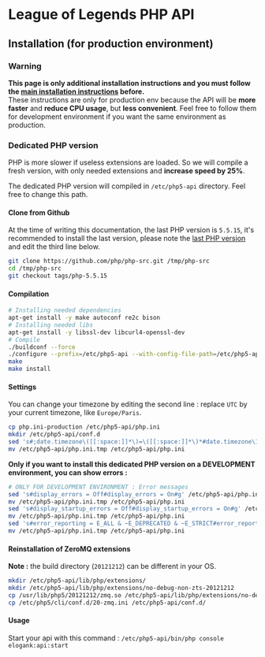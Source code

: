League of Legends PHP API
=========================

## Installation (for production environment)

### Warning

**This page is only additional installation instructions and you must follow the [main installation instructions](./installation.md) before.**  
These instructions are only for production env because the API will be **more faster** and **reduce CPU usage**, but **less convenient**. Feel free to follow them for development environment if you want the same environment as production.

### Dedicated PHP version

PHP is more slower if useless extensions are loaded. So we will compile a fresh version, with only needed extensions and **increase speed by 25%**.

The dedicated PHP version will compiled in `/etc/php5-api` directory. Feel free to change this path.

#### Clone from Github

At the time of writing this documentation, the last PHP version is `5.5.15`, it's recommended to install the last version, please note the [last PHP version](https://php.net/downloads.php) and edit the third line below.

``` bash
git clone https://github.com/php/php-src.git /tmp/php-src
cd /tmp/php-src
git checkout tags/php-5.5.15
```

#### Compilation

``` bash
# Installing needed dependencies
apt-get install -y make autoconf re2c bison
# Installing needed libs
apt-get install -y libssl-dev libcurl4-openssl-dev
# Compile
./buildconf --force
./configure --prefix=/etc/php5-api --with-config-file-path=/etc/php5-api --with-config-file-scan-dir=/etc/php5-api/conf.d --disable-all --with-curl --with-openssl --enable-sockets --enable-ctype --enable-pcntl --enable-json --enable-posix
make
make install
```

#### Settings

You can change your timezone by editing the second line : replace `UTC` by your current timezone, like `Europe/Paris`.

``` bash
cp php.ini-production /etc/php5-api/php.ini
mkdir /etc/php5-api/conf.d
sed 's#;date.timezone\([[:space:]]*\)=\([[:space:]]*\)*#date.timezone\1=\2\"'"UTC"'\"#g' /etc/php5-api/php.ini > /etc/php5-api/php.ini.tmp
mv /etc/php5-api/php.ini.tmp /etc/php5-api/php.ini
```

**Only if you want to install this dedicated PHP version on a DEVELOPMENT environment, you can show errors :**

``` bash
# ONLY FOR DEVELOPMENT ENVIRONMENT : Error messages
sed 's#display_errors = Off#display_errors = On#g' /etc/php5-api/php.ini > /etc/php5-api/php.ini.tmp
mv /etc/php5-api/php.ini.tmp /etc/php5-api/php.ini
sed 's#display_startup_errors = Off#display_startup_errors = On#g' /etc/php5-api/php.ini > /etc/php5-api/php.ini.tmp
mv /etc/php5-api/php.ini.tmp /etc/php5-api/php.ini
sed 's#error_reporting = E_ALL & ~E_DEPRECATED & ~E_STRICT#error_reporting = E_ALL#g' /etc/php5-api/php.ini > /etc/php5-api/php.ini.tmp
mv /etc/php5-api/php.ini.tmp /etc/php5-api/php.ini
```

#### Reinstallation of ZeroMQ extensions

**Note :** the build directory (`20121212`) can be different in your OS.

``` bash
mkdir /etc/php5-api/lib/php/extensions/
mkdir /etc/php5-api/lib/php/extensions/no-debug-non-zts-20121212
cp /usr/lib/php5/20121212/zmq.so /etc/php5-api/lib/php/extensions/no-debug-non-zts-20121212/zmq.so
cp /etc/php5/cli/conf.d/20-zmq.ini /etc/php5-api/conf.d/
```

#### Usage

Start your api with this command : `/etc/php5-api/bin/php console elogank:api:start`
